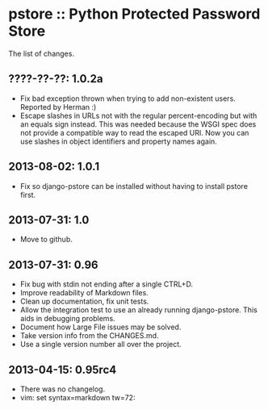 pstore :: Python Protected Password Store
=========================================

The list of changes.


????-??-??: 1.0.2a
-----------------
 * Fix bad exception thrown when trying to add non-existent users.
   Reported by Herman :)
 * Escape slashes in URLs not with the regular percent-encoding but
   with an equals sign instead. This was needed because the WSGI spec
   does not provide a compatible way to read the escaped URI. Now you
   can use slashes in object identifiers and property names again.

2013-08-02: 1.0.1
-----------------
 * Fix so django-pstore can be installed without having to install
   pstore first.

2013-07-31: 1.0
---------------
 * Move to github.

2013-07-31: 0.96
----------------
 * Fix bug with stdin not ending after a single CTRL+D.
 * Improve readability of Markdown files.
 * Clean up documentation, fix unit tests.
 * Allow the integration test to use an already running django-pstore.
   This aids in debugging problems.
 * Document how Large File issues may be solved.
 * Take version info from the CHANGES.md.
 * Use a single version number all over the project.

2013-04-15: 0.95rc4
-------------------
 * There was no changelog.
 * vim: set syntax=markdown tw=72:
